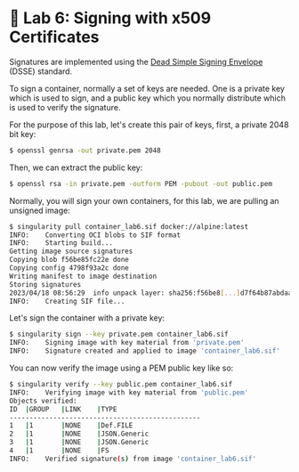 # 📓 Lab 6:  Signing with x509 Certificates

Signatures are implemented using the [Dead Simple Signing Envelope](https://github.com/secure-systems-lab/dsse)
 (DSSE) standard.

To sign a container, normally a set of keys are needed. One is a private key
which is used to sign, and a public key which you normally distribute which is
used to verify the signature.

For the purpose of this lab, let's create this pair of keys, first, a private
2048 bit key:

```bash
$ openssl genrsa -out private.pem 2048
```

Then, we can extract the public key:

```bash
$ openssl rsa -in private.pem -outform PEM -pubout -out public.pem
```

Normally, you will sign your own containers, for this lab, we are pulling an
unsigned image:

```bash
$ singularity pull container_lab6.sif docker://alpine:latest
INFO:    Converting OCI blobs to SIF format
INFO:    Starting build...
Getting image source signatures
Copying blob f56be85fc22e done  
Copying config 4798f93a2c done  
Writing manifest to image destination
Storing signatures
2023/04/18 08:56:29  info unpack layer: sha256:f56be8[...]d7f64b87abdaa09
INFO:    Creating SIF file...
```

Let's sign the container with a private key:

```bash
$ singularity sign --key private.pem container_lab6.sif
INFO:    Signing image with key material from 'private.pem'
INFO:    Signature created and applied to image 'container_lab6.sif'
```

You can now verify the image using a PEM public key like so:

```bash
$ singularity verify --key public.pem container_lab6.sif
INFO:    Verifying image with key material from 'public.pem'
Objects verified:
ID  |GROUP   |LINK    |TYPE
------------------------------------------------
1   |1       |NONE    |Def.FILE
2   |1       |NONE    |JSON.Generic
3   |1       |NONE    |JSON.Generic
4   |1       |NONE    |FS
INFO:    Verified signature(s) from image 'container_lab6.sif'
```
